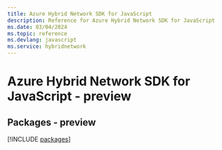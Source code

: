 ```yaml
---
title: Azure Hybrid Network SDK for JavaScript
description: Reference for Azure Hybrid Network SDK for JavaScript
ms.date: 03/04/2024
ms.topic: reference
ms.devlang: javascript
ms.service: hybridnetwork
---
```

# Azure Hybrid Network SDK for JavaScript - preview
## Packages - preview
[!INCLUDE [packages](hybrid-network-index.md)]